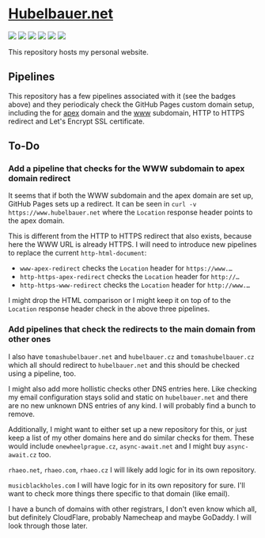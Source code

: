 # [Hubelbauer.net](https://hubelbauer.net)

![](https://github.com/TomasHubelbauer/hubelbauer.net/actions/workflows/pages/pages-build-deployment/badge.svg)
![](https://github.com/tomashubelbauer/hubelbauer.net/workflows/dns-a-records/badge.svg)
![](https://github.com/tomashubelbauer/hubelbauer.net/workflows/dns-aaaa-records/badge.svg)
![](https://github.com/tomashubelbauer/hubelbauer.net/workflows/dns-cname-record/badge.svg)
![](https://github.com/tomashubelbauer/hubelbauer.net/workflows/http-html-document/badge.svg)
![](https://github.com/tomashubelbauer/hubelbauer.net/workflows/https-ssl-certificates/badge.svg)

This repository hosts my personal website.

## Pipelines

This repository has a few pipelines associated with it (see the badges above)
and they periodicaly check the GitHub Pages custom domain setup, including the
for [apex] domain and the [www][www] subdomain, HTTP to HTTPS redirect and Let's
Encrypt SSL certificate.

[apex]: https://docs.github.com/en/pages/configuring-a-custom-domain-for-your-github-pages-site/managing-a-custom-domain-for-your-github-pages-site#configuring-an-apex-domain
[www]: https://docs.github.com/en/pages/configuring-a-custom-domain-for-your-github-pages-site/managing-a-custom-domain-for-your-github-pages-site#configuring-an-apex-domain-and-the-www-subdomain-variant

## To-Do

### Add a pipeline that checks for the WWW subdomain to apex domain redirect

It seems that if both the WWW subdomain and the apex domain are set up, GitHub
Pages sets up a redirect. It can be seen in `curl -v https://www.hubelbauer.net`
where the `Location` response header points to the apex domain.

This is different from the HTTP to HTTPS redirect that also exists, because here
the WWW URL is already HTTPS. I will need to introduce new pipelines to replace
the current `http-html-document`:

- `www-apex-redirect` checks the `Location` header for `https://www.…`
- `http-https-apex-redirect` checks the `Location` header for `http://…`
- `http-https-www-redirect` checks the `Location` header for `http://www.…`

I might drop the HTML comparison or I might keep it on top of to the `Location`
response header check in the above three pipelines.

### Add pipelines that check the redirects to the main domain from other ones

I also have `tomashubelbauer.net` and `hubelbauer.cz` and `tomashubelbauer.cz`
which all should redirect to `hubelbauer.net` and this should be checked using
a pipeline, too.

I might also add more hollistic checks other DNS entries here. Like checking my
email configuration stays solid and static on `hubelbauer.net` and there are no
new unknown DNS entries of any kind. I will probably find a bunch to remove.

Additionally, I might want to either set up a new repository for this, or just
keep a list of my other domains here and do similar checks for them. These would
include `onewheelprague.cz`, `async-await.net` and I might buy `async-await.cz`
too.

`rhaeo.net`, `rhaeo.com`, `rhaeo.cz` I will likely add logic for in its own
repository.

`musicblackholes.com` I will have logic for in its own repository for sure. I'll
want to check more things there specific to that domain (like email).

I have a bunch of domains with other registrars, I don't even know which all,
but definitely CloudFlare, probably Namecheap and maybe GoDaddy. I will look
through those later.
